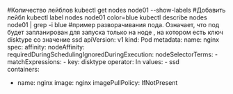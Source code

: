 
#Количество лейблов
kubectl get nodes node01 --show-labels
#Добавить лейбл
kubectl label nodes node01 color=blue
 kubectl describe nodes node01 | grep -i blue
#пример разворачивания пода. Означает, что под будет запланирован для запуска только на ноде , на котором есть ключ disktype со значение ssd
apiVersion: v1
kind: Pod
metadata:
  name: nginx
spec:
  affinity:
    nodeAffinity:
      requiredDuringSchedulingIgnoredDuringExecution:
        nodeSelectorTerms:
        - matchExpressions:
          - key: disktype
            operator: In
            values:
            - ssd            
  containers:
  - name: nginx
    image: nginx
    imagePullPolicy: IfNotPresent
